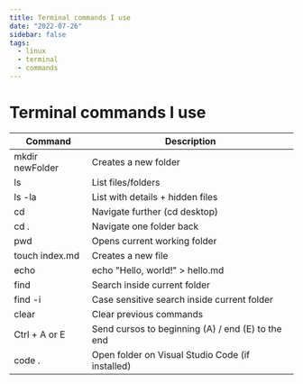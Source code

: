```yaml
---
title: Terminal commands I use
date: "2022-07-26"
sidebar: false
tags:
  - linux
  - terminal
  - commands
---
```


# Terminal commands I use

| Command         | Description                                      |
|-----------------|--------------------------------------------------|
| mkdir newFolder | Creates a new folder                             |
| ls              | List files/folders                               |
| ls -la          | List with details + hidden files                 |
| cd              | Navigate further (cd desktop)                    |
| cd .            | Navigate one folder back                         |
| pwd             | Opens current working folder                     |
| touch index.md  | Creates a new file                               |
| echo            | echo "Hello, world!" > hello.md                  |
| find            | Search inside current folder                     |
| find -i         | Case sensitive search inside current folder      |
| clear           | Clear previous commands                          |
| Ctrl + A or E   | Send cursos to beginning (A) / end (E) to the end|
| code .          | Open folder on Visual Studio Code (if installed) |
